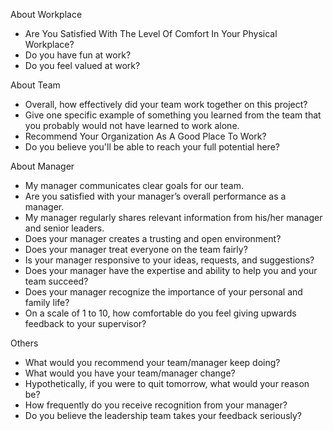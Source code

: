 About Workplace
- Are You Satisfied With The Level Of Comfort In Your Physical Workplace?
- Do you have fun at work?
- Do you feel valued at work?

About Team
- Overall, how effectively did your team work together on this project?
- Give one specific example of something you learned from the team that you probably would not have learned to work alone.
- Recommend Your Organization As A Good Place To Work?
- Do you believe you'll be able to reach your full potential here?

About Manager
- My manager communicates clear goals for our team.
- Are you satisfied with your manager’s overall performance as a manager.
- My manager regularly shares relevant information from his/her manager and senior leaders.
- Does your manager creates a trusting and open environment?
- Does your manager treat everyone on the team fairly?
- Is your manager responsive to your ideas, requests, and suggestions?
- Does your manager have the expertise and ability to help you and your team succeed?
- Does your manager recognize the importance of your personal and family life?
- On a scale of 1 to 10, how comfortable do you feel giving upwards feedback to your supervisor?

Others
- What would you recommend your team/manager keep doing?
- What would you have your team/manager change?
- Hypothetically, if you were to quit tomorrow, what would your reason be?﻿
- How frequently do you receive recognition from your manager?
- Do you believe the leadership team takes your feedback seriously?
